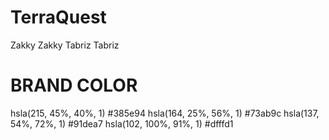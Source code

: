 # TerraQuest

Zakky Zakky
Tabriz Tabriz

# BRAND COLOR
hsla(215, 45%, 40%, 1) 	#385e94
hsla(164, 25%, 56%, 1)	#73ab9c 
hsla(137, 54%, 72%, 1)	#91dea7 
hsla(102, 100%, 91%, 1)	#dfffd1